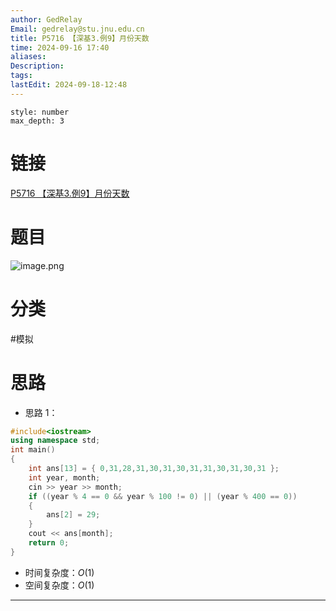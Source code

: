 ```yaml
---
author: GedRelay
Email: gedrelay@stu.jnu.edu.cn
title: P5716 【深基3.例9】月份天数
time: 2024-09-16 17:40
aliases: 
Description: 
tags: 
lastEdit: 2024-09-18-12:48
---
```


```toc
style: number
max_depth: 3
```

# 链接
[P5716 【深基3.例9】月份天数](https://www.luogu.com.cn/problem/P5716) 

# 题目
![image.png](https://ged-pic-bed.oss-cn-guangzhou.aliyuncs.com/img/202409161740899.png)


# 分类
#模拟 

# 思路
- 思路 1：


```cpp
#include<iostream>
using namespace std;
int main()
{
	int ans[13] = { 0,31,28,31,30,31,30,31,31,30,31,30,31 };
	int year, month;
	cin >> year >> month;
	if ((year % 4 == 0 && year % 100 != 0) || (year % 400 == 0))
	{
		ans[2] = 29;
	}
	cout << ans[month];
	return 0;
}
```


- 时间复杂度：${O\left( 1 \right)  }$ 
- 空间复杂度：${O\left( 1 \right)  }$ 


---


